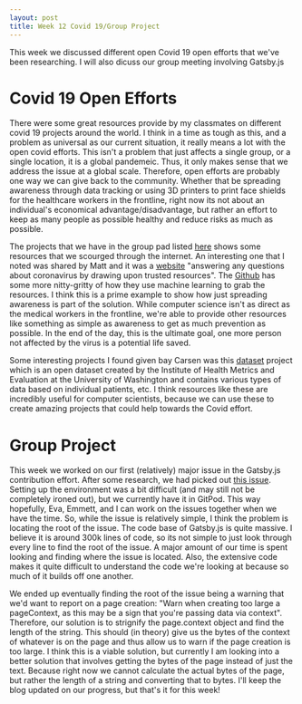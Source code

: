 ```yaml
---
layout: post
title: Week 12 Covid 19/Group Project
---
```


This week we discussed different open Covid 19 open efforts that we've been researching. I will also dicuss our group meeting involving Gatsby.js


# Covid 19 Open Efforts
There were some great resources provide by my classmates on different covid 19 projects around the world. I think in a time as tough as this, and a problem as universal as our current situation, it really means a lot with the open covid efforts. This isn't a problem that just affects a single group, or a single location, it is a global pandemeic. Thus, it only makes sense that we address the issue at a global scale. Therefore, open efforts are probably one way we can give back to the community. Whether that be spreading awareness through data tracking or using 3D printers to print face shields for the healthcare workers in the frontline, right now its not about an individual's economical advantage/disadvantage, but rather an effort to keep as many people as possible healthy and reduce risks as much as possible. 

The projects that we have in the group pad listed [here](https://pad.riseup.net/p/OpenEfforts_COVID19) shows some resources that we scourged through the internet. An interesting one that I noted was shared by Matt and it was a [website](https://covid.deepset.ai/home) "answering any questions about coronavirus by drawing upon trusted resources". The [Github](https://github.com/deepset-ai/COVID-QA) has some more nitty-gritty of how they use machine learning to grab the resources. I think this is a prime example to show how just spreading awareness is part of the solution. While computer science isn't as direct as the medical workers in the frontline, we're able to provide other resources like something as simple as awareness to get as much prevention as possible. In the end of the day, this is the ultimate goal, one more person not affected by the virus is a potential life saved.

Some interesting projects I found given bay Carsen was this [dataset](https://github.com/beoutbreakprepared/nCoV2019) project which is an open dataset created by the Institute of Health Metrics and Evaluation at the University of Washington and contains various types of data based on individual patients, etc. I think resources like these are incredibly useful for computer scientists, because we can use these to create amazing projects that could help towards the Covid effort.

# Group Project
This week we worked on our first (relatively) major issue in the Gatsby.js contribution effort. After some research, we had picked out [this issue](https://github.com/gatsbyjs/gatsby/issues/14213). Setting up the environment was a bit difficult (and may still not be completely ironed out), but we currently have it in GitPod. This way hopefully, Eva, Emmett, and I can work on the issues together when we have the time. So, while the issue is relatively simple, I think the problem is locating the root of the issue. The code base of Gatsby.js is quite massive. I believe it is around 300k lines of code, so its not simple to just look through every line to find the root of the issue. A major amount of our time is spent looking and finding where the issue is located. Also, the extensive code makes it quite difficult to understand the code we're looking at because so much of it builds off one another. 

We ended up eventually finding the root of the issue being a warning that we'd want to report on a page creation: "Warn when creating too large a pageContext, as this may be a sign that you're passing data via context". Therefore, our solution is to strignify the page.context object and find the length of the string. This should (in theory) give us the bytes of the context of whatever is on the page and thus allow us to warn if the page creation is too large. I think this is a viable solution, but currently I am looking into a better solution that involves getting the bytes of the page instead of just the text. Because right now we cannot calculate the actual bytes of the page, but rather the length of a string and converting that to bytes. I'll keep the blog updated on our progress, but that's it for this week!

